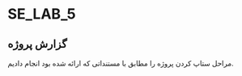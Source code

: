 # SE_LAB_5
<h2>گزارش پروژه
</h2>
مراحل ستاپ کردن پروژه را مطابق با مستنداتی که ارائه شده بود انجام دادیم. 
